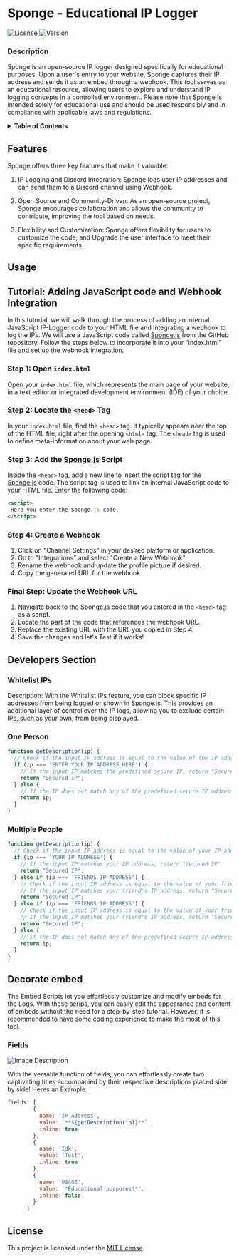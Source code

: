 # Sponge - Educational IP Logger

[![License](https://img.shields.io/badge/License-MIT-blue.svg)](LICENSE.md)
[![Version](https://img.shields.io/badge/Version-1.0-blue.svg)](https://github.com/Spongeward/Sponge)






### Description

Sponge is an open-source IP logger designed specifically for educational purposes. Upon a user's entry to your website, Sponge captures their IP address and sends it as an embed through a webhook. This tool serves as an educational resource, allowing users to explore and understand IP logging concepts in a controlled environment. Please note that Sponge is intended solely for educational use and should be used responsibly and in compliance with applicable laws and regulations.

<details>
<summary><strong>Table of Contents</strong></summary>
 
- [Features](#features)
- [Usage](#usage)
- [Developers Section](#developer)
- [License](#license)

</details>


## Features

Sponge offers three key features that make it valuable:

1. IP Logging and Discord Integration: Sponge logs user IP addresses and can send them to a Discord channel using Webhook.

2. Open Source and Community-Driven: As an open-source project, Sponge encourages collaboration and allows the community to contribute, improving the tool based on needs.

3. Flexibility and Customization: Sponge offers flexibility for users to customize the code, and Upgrade the user interface to meet their specific requirements.




## Usage

## Tutorial: Adding JavaScript code and Webhook Integration
In this tutorial, we will walk through the process of adding an Internal JavaScript IP-Logger code to your HTML file and integrating a webhook to log the IPs. We will use a JavaScript code called [Sponge.js](Project/Sponge.js) from the GitHub repository. Follow the steps below to incorporate it into your "index.html" file and set up the webhook integration.

### Step 1: Open `index.html`
Open your `index.html` file, which represents the main page of your website, in a text editor or integrated development environment (IDE) of your choice.

### Step 2: Locate the `<head>` Tag
In your `index.html` file, find the `<head>` tag. It typically appears near the top of the HTML file, right after the opening `<html>` tag. The `<head>` tag is used to define meta-information about your web page.

### Step 3: Add the [Sponge.js](Project/Sponge.js) Script
Inside the `<head>` tag, add a new line to insert the script tag for the [Sponge.js](Project/Sponge.js) code. The script tag is used to link an internal JavaScript code to your HTML file. Enter the following code:
```html
<script>
 Here you enter the Sponge.js code.
</script>
```

### Step 4: Create a Webhook
1. Click on "Channel Settings" in your desired platform or application.
2. Go to "Integrations" and select "Create a New Webhook".
3. Rename the webhook and update the profile picture if desired.
4. Copy the generated URL for the webhook.

### Final Step: Update the Webhook URL
1. Navigate back to the [Sponge.js](Project/Sponge.js) code that you entered in the `<head>` tag as a script.
2. Locate the part of the code that references the webhook URL.
3. Replace the existing URL with the URL you copied in Step 4.
4. Save the changes and let's Test if it works!



## Developers Section

### Whitelist IPs

Description: With the Whitelist IPs feature, you can block specific IP addresses from being logged or shown in Sponge.js. This provides an additional layer of control over the IP logs, allowing you to exclude certain IPs, such as your own, from being displayed.

### One Person
```javascript
function getDescription(ip) {
  // Check if the input IP address is equal to the value of the IP address you entered below
  if (ip === 'ENTER YOUR IP ADDRESS HERE') {
    // If the input IP matches the predefined secure IP, return "Secured IP"
    return "Secured IP";
  } else {
    // If the IP does not match any of the predefined secure IP addresses, return it as Diffrent user.
    return ip;
  }
}

```

### Multiple People
```javascript
function getDescription(ip) {
  // Check if the input IP address is equal to the value of your IP address
  if (ip === 'YOUR IP ADDRESS') {
    // If the input IP matches your IP address, return "Secured IP"
    return "Secured IP";
  } else if (ip === 'FRIENDS IP ADDRESS') {
    // Check if the input IP address is equal to the value of your friend's IP address
    // If the input IP matches your friend's IP address, return "Secured IP"
    return "Secured IP";
  } else if (ip === 'FRIENDS IP ADDRESS') {
    // Check if the input IP address is equal to the value of your friend's IP address
    // If the input IP matches your friend's IP address, return "Secured IP"
    return "Secured IP";
  } else {
    // If the IP does not match any of the predefined secure IP addresses, return it as Diffrent user.
    return ip;
  }
}

```


## Decorate embed
The Embed Scripts let you effortlessly customize and modify embeds for the Logs. With these scrips, you can easily edit the appearance and content of embeds without the need for a step-by-step tutorial. However, it is recommended to have some coding experience to make the most of this tool.

### Fields
![Image Description](https://cdn.discordapp.com/attachments/955158915719516191/1125092996652744754/Screenshot_32.png)

With the versatile function of fields, you can effortlessly create two captivating titles accompanied by their respective descriptions placed side by side!
Heres an Example:
```Javascript
fields: [
        {
          name: 'IP Address',
          value: `**${getDescription(ip)}**`,
          inline: true
        },
        {
          name: 'Idk',
          value: 'Test',
          inline: true
        },
        {
          name: 'USAGE',
          value: '*Educational purposes!*',
          inline: false
        }
      ]
```


## License
This project is licensed under the [MIT License](LICENSE.md).
